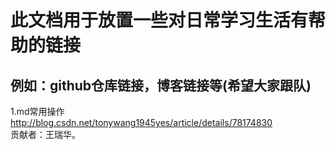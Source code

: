 # 此文档用于放置一些对日常学习生活有帮助的链接
## 例如：github仓库链接，博客链接等(希望大家跟队)<br>
1.md常用操作[http://blog.csdn.net/tonywang1945yes/article/details/78174830 
](md常用操作 "")<br>
贡献者：王瑞华。
